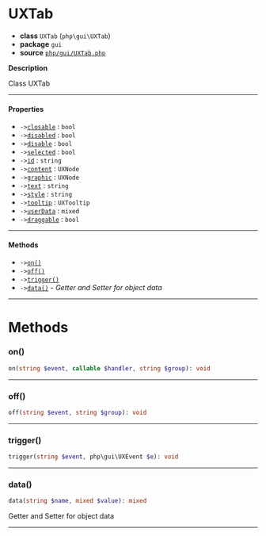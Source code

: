 # UXTab

- **class** `UXTab` (`php\gui\UXTab`)
- **package** `gui`
- **source** [`php/gui/UXTab.php`](./src/main/resources/JPHP-INF/sdk/php/gui/UXTab.php)

**Description**

Class UXTab

---

#### Properties

- `->`[`closable`](#prop-closable) : `bool`
- `->`[`disabled`](#prop-disabled) : `bool`
- `->`[`disable`](#prop-disable) : `bool`
- `->`[`selected`](#prop-selected) : `bool`
- `->`[`id`](#prop-id) : `string`
- `->`[`content`](#prop-content) : `UXNode`
- `->`[`graphic`](#prop-graphic) : `UXNode`
- `->`[`text`](#prop-text) : `string`
- `->`[`style`](#prop-style) : `string`
- `->`[`tooltip`](#prop-tooltip) : `UXTooltip`
- `->`[`userData`](#prop-userdata) : `mixed`
- `->`[`draggable`](#prop-draggable) : `bool`

---

#### Methods

- `->`[`on()`](#method-on)
- `->`[`off()`](#method-off)
- `->`[`trigger()`](#method-trigger)
- `->`[`data()`](#method-data) - _Getter and Setter for object data_

---
# Methods

<a name="method-on"></a>

### on()
```php
on(string $event, callable $handler, string $group): void
```

---

<a name="method-off"></a>

### off()
```php
off(string $event, string $group): void
```

---

<a name="method-trigger"></a>

### trigger()
```php
trigger(string $event, php\gui\UXEvent $e): void
```

---

<a name="method-data"></a>

### data()
```php
data(string $name, mixed $value): mixed
```
Getter and Setter for object data

---
